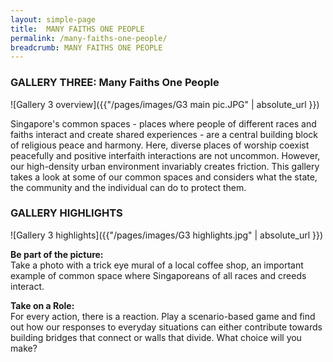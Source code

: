 ```yaml
---
layout: simple-page
title:  MANY FAITHS ONE PEOPLE
permalink: /many-faiths-one-people/
breadcrumb: MANY FAITHS ONE PEOPLE
---
```


### **GALLERY THREE: Many Faiths One People**
![Gallery 3 overview]({{"/pages/images/G3 main pic.JPG" | absolute_url }})

Singapore's common spaces - places where people of different races and faiths interact and create shared experiences - are a central building block of religious peace and harmony. Here, diverse places of worship coexist peacefully and positive interfaith interactions are not uncommon. However, our high-density urban environment invariably creates friction. This gallery takes a look at some of our common spaces and considers what the state, the community and the individual can do to protect them.

### **GALLERY HIGHLIGHTS**
![Gallery 3 highlights]({{"/pages/images/G3 highlights.jpg" | absolute_url }})

**Be part of the picture:** <br/>
Take a photo with a trick eye mural of a local coffee shop, an important example of common space where Singaporeans of all races and creeds interact.

**Take on a Role:** <br/>
For every action, there is a reaction. Play a scenario-based game and find out how our responses to everyday situations can either contribute towards building bridges that connect or walls that divide. What choice will you make?
